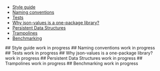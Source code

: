 - [Style guide](sg)
- [Naming conventions](conv)
- [Tests](tests)
- [Why json-values is a one-package library?](opl)
- [Persistent Data Structures](pde)
- [Trampolines](tramp)
- [Benchmarking](benchmarking)


##<a name="sg"><a/> Style guide
work in progress
##<a name="conv"><a/> Naming conventions
work in progress
##<a name="tests"><a/> Tests
work in progress
##<a name="opl"><a/> Why json-values is a one-package library?
work in progress
##<a name="pde"><a/> Persistent Data Structures
work in progress
##<a name="tramp"><a/> Trampolines
work in progress
##<a name="benchmarking"><a/> Benchmarking
work in progress
